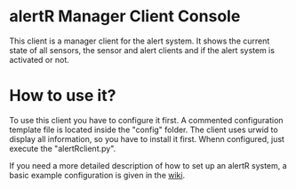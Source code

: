 alertR Manager Client Console
======

This client is a manager client for the alert system. It shows the current state of all sensors, the sensor and alert clients and if the alert system is activated or not.


How to use it?
======

To use this client you have to configure it first. A commented configuration template file is located inside the "config" folder. The client uses urwid to display all information, so you have to install it first. Whenn configured, just execute the "alertRclient.py".

If you need a more detailed description of how to set up an alertR system, a basic example configuration is given in the [wiki](https://github.com/sqall01/alertR/wiki/Example-Configuration).